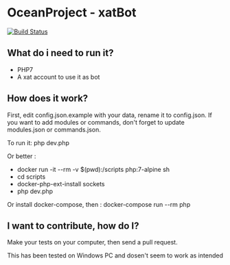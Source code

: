 # OceanProject - xatBot

[![Build Status](https://travis-ci.org/PiR-B-/OceanProject-Bot.svg?branch=master)](https://travis-ci.org/PiR-B-/OceanProject-Bot)

## What do i need to run it?

- PHP7
- A xat account to use it as bot

## How does it work?

First, edit config.json.example with your data, rename it to config.json.
If you want to add modules or commands, don't forget to update modules.json or commands.json.

To run it: php dev.php

Or better :

- docker run -it --rm -v $(pwd):/scripts php:7-alpine sh
- cd scripts
- docker-php-ext-install sockets
- php dev.php

Or install docker-compose, then : docker-compose run --rm php

## I want to contribute, how do I?

Make your tests on your computer, then send a pull request.

This has been tested on Windows PC and dosen't seem to work as intended

